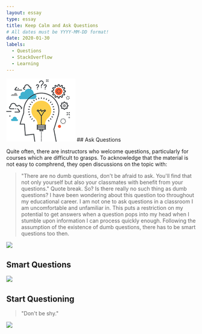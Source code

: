 ```yaml
---
layout: essay
type: essay
title: Keep Calm and Ask Questions
# All dates must be YYYY-MM-DD format!
date: 2020-01-30
labels:
  - Questions
  - StackOverflow
  - Learning 
---
```


<img class="ui tiny left circular floated image" src="../images/yes.png">
## Ask Questions

Quite often, there are instructors who welcome questions, particularly for courses which are difficult to grasps. To acknowledge that the material is not easy to comphrend, they open discussions on the topic with: 
> "There are no dumb questions, don't be afraid to ask. You'll find that not only yourself but also your classmates with benefit from your questions."
Quote break.
So? Is there really no such thing as dumb questions? I have been wondering about this question too throughout my educational career. I am not one to ask questions in a classroom I am uncomfortable and unfamiliar in. This puts a restriction on my potential to get answers when a question pops into my head when I stumble upon information I can process quickly enough. Following the assumption of the existence of dumb questions, there has to be smart questions too then. 

<img class="ui image" src="{{ site.baseurl }}/images/huh.jpg">


## Smart Questions

<img class="ui image" src="{{ site.baseurl }}/images/think.jpg">


## Start Questioning


> "Don't be shy."
<img class="ui image" src="{{ site.baseurl }}/images/anyquestions.jpg">

